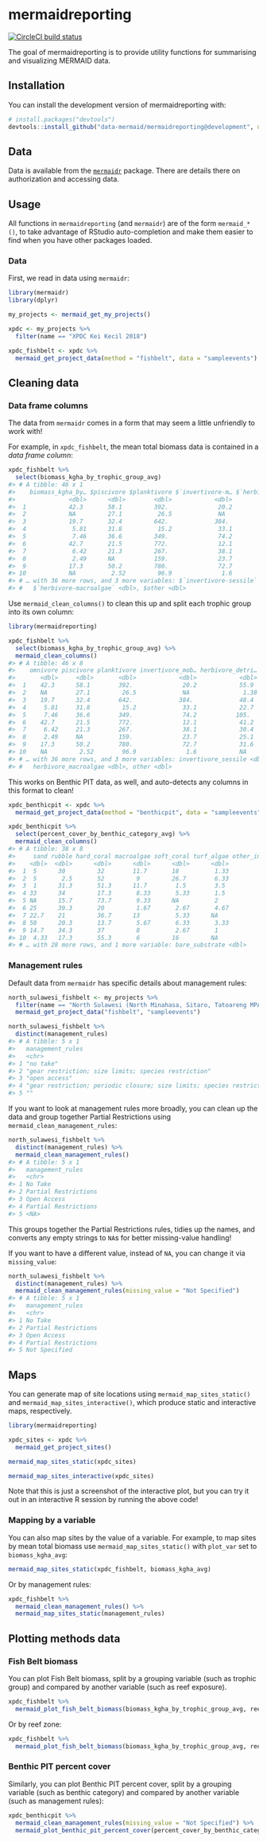 
<!-- README.md is generated from README.Rmd. Please edit that file -->

# mermaidreporting

<!-- badges: start -->

[![CircleCI build
status](https://circleci.com/gh/data-mermaid/mermaidreporting.svg?style=svg)](https://circleci.com/gh/data-mermaid/mermaidreporting)
<!-- badges: end -->

The goal of mermaidreporting is to provide utility functions for
summarising and visualizing MERMAID data.

## Installation

You can install the development version of mermaidreporting with:

``` r
# install.packages("devtools")
devtools::install_github("data-mermaid/mermaidreporting@development", upgrade = "never")
```

## Data

Data is available from the
[`mermaidr`](https://github.com/data-mermaid/mermaidr/tree/package)
package. There are details there on authorization and accessing data.

## Usage

All functions in `mermaidreporting` (and `mermaidr`) are of the form
`mermaid_*()`, to take advantage of RStudio auto-completion and make
them easier to find when you have other packages loaded.

### Data

First, we read in data using `mermaidr`:

``` r
library(mermaidr)
library(dplyr)

my_projects <- mermaid_get_my_projects() 

xpdc <- my_projects %>%
  filter(name == "XPDC Kei Kecil 2018")

xpdc_fishbelt <- xpdc %>%
  mermaid_get_project_data(method = "fishbelt", data = "sampleevents")
```

## Cleaning data

### Data frame columns

The data from `mermaidr` comes in a form that may seem a little
unfriendly to work with\!

For example, in `xpdc_fishbelt`, the mean total biomass data is
contained in a *data frame column*:

``` r
xpdc_fishbelt %>%
  select(biomass_kgha_by_trophic_group_avg)
#> # A tibble: 46 x 1
#>    biomass_kgha_by… $piscivore $planktivore $`invertivore-m… $`herbivore-det…
#>               <dbl>      <dbl>        <dbl>            <dbl>            <dbl>
#>  1            42.3       58.1         392.              20.2            55.9 
#>  2            NA         27.1          26.5             NA               1.38
#>  3            19.7       32.4         642.             384.             48.4 
#>  4             5.81      31.8          15.2             33.1            22.7 
#>  5             7.46      36.6         349.              74.2           105.  
#>  6            42.7       21.5         772.              12.1            41.2 
#>  7             6.42      21.3         267.              38.1            30.4 
#>  8             2.49      NA           159.              23.7            25.1 
#>  9            17.3       50.2         780.              72.7            31.6 
#> 10            NA          2.52         96.9              1.6            NA   
#> # … with 36 more rows, and 3 more variables: $`invertivore-sessile` <dbl>,
#> #   $`herbivore-macroalgae` <dbl>, $other <dbl>
```

Use `mermaid_clean_columns()` to clean this up and split each trophic
group into its own column:

``` r
library(mermaidreporting)

xpdc_fishbelt %>%
  select(biomass_kgha_by_trophic_group_avg) %>%
  mermaid_clean_columns()
#> # A tibble: 46 x 8
#>    omnivore piscivore planktivore invertivore_mob… herbivore_detri…
#>       <dbl>     <dbl>       <dbl>            <dbl>            <dbl>
#>  1    42.3      58.1        392.              20.2            55.9 
#>  2    NA        27.1         26.5             NA               1.38
#>  3    19.7      32.4        642.             384.             48.4 
#>  4     5.81     31.8         15.2             33.1            22.7 
#>  5     7.46     36.6        349.              74.2           105.  
#>  6    42.7      21.5        772.              12.1            41.2 
#>  7     6.42     21.3        267.              38.1            30.4 
#>  8     2.49     NA          159.              23.7            25.1 
#>  9    17.3      50.2        780.              72.7            31.6 
#> 10    NA         2.52        96.9              1.6            NA   
#> # … with 36 more rows, and 3 more variables: invertivore_sessile <dbl>,
#> #   herbivore_macroalgae <dbl>, other <dbl>
```

This works on Benthic PIT data, as well, and auto-detects any columns in
this format to clean\!

``` r
xpdc_benthicpit <- xpdc %>%
  mermaid_get_project_data(method = "benthicpit", data = "sampleevents")

xpdc_benthicpit %>%
  select(percent_cover_by_benthic_category_avg) %>%
  mermaid_clean_columns()
#> # A tibble: 38 x 8
#>     sand rubble hard_coral macroalgae soft_coral turf_algae other_invertebr…
#>    <dbl>  <dbl>      <dbl>      <dbl>      <dbl>      <dbl>            <dbl>
#>  1  5      30         32        11.7       18          1.33             3.67
#>  2  5       2.5       52         9         26.7        6.33             3   
#>  3  1      31.3       51.3      11.7        1.5        3.5              6   
#>  4 33      34         17.3       8.33       5.33       1.5              2   
#>  5 NA      15.7       73.7       9.33      NA          2                1   
#>  6 25      39.3       20         1.67       2.67       4.67             4.67
#>  7 22.7    21         36.7      13          5.33      NA                1.5 
#>  8 50      20.3       13.7       5.67       6.33       3.33             2   
#>  9 14.7    34.3       37         8          2.67       1                2.67
#> 10  4.33   17.3       55.3       6         16         NA                1.5 
#> # … with 28 more rows, and 1 more variable: bare_substrate <dbl>
```

### Management rules

Default data from `mermaidr` has specific details about management
rules:

``` r
north_sulawesi_fishbelt <- my_projects %>%
  filter(name == "North Sulawesi (North Minahasa, Sitaro, Tatoareng MPA) Ecological Survey") %>%
  mermaid_get_project_data("fishbelt", "sampleevents")

north_sulawesi_fishbelt %>%
  distinct(management_rules)
#> # A tibble: 5 x 1
#>   management_rules                                                      
#>   <chr>                                                                 
#> 1 "no take"                                                             
#> 2 "gear restriction; size limits; species restriction"                  
#> 3 "open access"                                                         
#> 4 "gear restriction; periodic closure; size limits; species restriction"
#> 5 ""
```

If you want to look at management rules more broadly, you can clean up
the data and group together Partial Restrictions using
`mermaid_clean_management_rules`:

``` r
north_sulawesi_fishbelt %>%
  distinct(management_rules) %>%
  mermaid_clean_management_rules()
#> # A tibble: 5 x 1
#>   management_rules    
#>   <chr>               
#> 1 No Take             
#> 2 Partial Restrictions
#> 3 Open Access         
#> 4 Partial Restrictions
#> 5 <NA>
```

This groups together the Partial Restrictions rules, tidies up the
names, and converts any empty strings to `NA`s for better missing-value
handling\!

If you want to have a different value, instead of `NA`, you can change
it via `missing_value`:

``` r
north_sulawesi_fishbelt %>%
  distinct(management_rules) %>%
  mermaid_clean_management_rules(missing_value = "Not Specified")
#> # A tibble: 5 x 1
#>   management_rules    
#>   <chr>               
#> 1 No Take             
#> 2 Partial Restrictions
#> 3 Open Access         
#> 4 Partial Restrictions
#> 5 Not Specified
```

## Maps

You can generate map of site locations using
`mermaid_map_sites_static()` and `mermaid_map_sites_interactive()`,
which produce static and interactive maps, respectively.

``` r
library(mermaidreporting)

xpdc_sites <- xpdc %>%
  mermaid_get_project_sites()

mermaid_map_sites_static(xpdc_sites)
```

``` r
mermaid_map_sites_interactive(xpdc_sites)
```

Note that this is just a screenshot of the interactive plot, but you can
try it out in an interactive R session by running the above code\!

### Mapping by a variable

You can also map sites by the value of a variable. For example, to map
sites by mean total biomass use `mermaid_map_sites_static()` with
`plot_var` set to `biomass_kgha_avg`:

``` r
mermaid_map_sites_static(xpdc_fishbelt, biomass_kgha_avg)
```

Or by management rules:

``` r
xpdc_fishbelt %>%
  mermaid_clean_management_rules() %>%
  mermaid_map_sites_static(management_rules)
```

## Plotting methods data

### Fish Belt biomass

You can plot Fish Belt biomass, split by a grouping variable (such as
trophic group) and compared by another variable (such as reef exposure).

``` r
xpdc_fishbelt %>%
  mermaid_plot_fish_belt_biomass(biomass_kgha_by_trophic_group_avg, reef_exposure)
```

Or by reef zone:

``` r
xpdc_fishbelt %>%
  mermaid_plot_fish_belt_biomass(biomass_kgha_by_trophic_group_avg, reef_zone)
```

### Benthic PIT percent cover

Similarly, you can plot Benthic PIT percent cover, split by a grouping
variable (such as benthic category) and compared by another variable
(such as management rules):

``` r
xpdc_benthicpit %>%
  mermaid_clean_management_rules(missing_value = "Not Specified") %>%
  mermaid_plot_benthic_pit_percent_cover(percent_cover_by_benthic_category_avg, management_rules)
```
